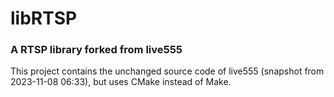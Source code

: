# libRTSP

### A RTSP library forked from live555

This project contains the unchanged source code of live555 (snapshot from 2023-11-08 06:33), but uses CMake instead of Make.
